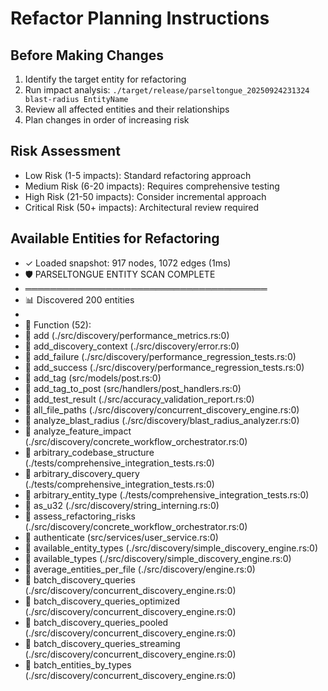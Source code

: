 # Refactor Planning Instructions

## Before Making Changes
1. Identify the target entity for refactoring
2. Run impact analysis: `./target/release/parseltongue_20250924231324 blast-radius EntityName`
3. Review all affected entities and their relationships
4. Plan changes in order of increasing risk

## Risk Assessment
- Low Risk (1-5 impacts): Standard refactoring approach
- Medium Risk (6-20 impacts): Requires comprehensive testing
- High Risk (21-50 impacts): Consider incremental approach
- Critical Risk (50+ impacts): Architectural review required

## Available Entities for Refactoring
- ✓ Loaded snapshot: 917 nodes, 1072 edges (1ms)
- 🛡️  PARSELTONGUE ENTITY SCAN COMPLETE
- ═══════════════════════════════════════
- 📊 Discovered 200 entities
- 
- 🔨 Function (52):
-   🎯 add (./src/discovery/performance_metrics.rs:0)
-   🎯 add_discovery_context (./src/discovery/error.rs:0)
-   🎯 add_failure (./src/discovery/performance_regression_tests.rs:0)
-   🎯 add_success (./src/discovery/performance_regression_tests.rs:0)
-   🎯 add_tag (src/models/post.rs:0)
-   🎯 add_tag_to_post (src/handlers/post_handlers.rs:0)
-   🎯 add_test_result (./src/accuracy_validation_report.rs:0)
-   🎯 all_file_paths (./src/discovery/concurrent_discovery_engine.rs:0)
-   🎯 analyze_blast_radius (./src/discovery/blast_radius_analyzer.rs:0)
-   🎯 analyze_feature_impact (./src/discovery/concrete_workflow_orchestrator.rs:0)
-   🎯 arbitrary_codebase_structure (./tests/comprehensive_integration_tests.rs:0)
-   🎯 arbitrary_discovery_query (./tests/comprehensive_integration_tests.rs:0)
-   🎯 arbitrary_entity_type (./tests/comprehensive_integration_tests.rs:0)
-   🎯 as_u32 (./src/discovery/string_interning.rs:0)
-   🎯 assess_refactoring_risks (./src/discovery/concrete_workflow_orchestrator.rs:0)
-   🎯 authenticate (src/services/user_service.rs:0)
-   🎯 available_entity_types (./src/discovery/simple_discovery_engine.rs:0)
-   🎯 available_types (./src/discovery/simple_discovery_engine.rs:0)
-   🎯 average_entities_per_file (./src/discovery/engine.rs:0)
-   🎯 batch_discovery_queries (./src/discovery/concurrent_discovery_engine.rs:0)
-   🎯 batch_discovery_queries_optimized (./src/discovery/concurrent_discovery_engine.rs:0)
-   🎯 batch_discovery_queries_pooled (./src/discovery/concurrent_discovery_engine.rs:0)
-   🎯 batch_discovery_queries_streaming (./src/discovery/concurrent_discovery_engine.rs:0)
-   🎯 batch_entities_by_types (./src/discovery/concurrent_discovery_engine.rs:0)
